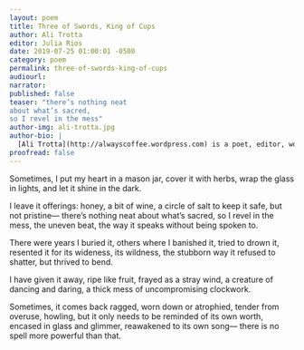 ```yaml
---
layout: poem
title: Three of Swords, King of Cups
author: Ali Trotta
editor: Julia Rios
date: 2019-07-25 01:00:01 -0500
category: poem
permalink: three-of-swords-king-of-cups
audiourl:
narrator:
published: false
teaser: "there’s nothing neat
about what’s sacred,
so I revel in the mess"
author-img: ali-trotta.jpg
author-bio: |
  [Ali Trotta](http://alwayscoffee.wordpress.com) is a poet, editor, word-nerd, and unapologetic coffee addict. Her poetry has previously appeared in _Uncanny Magazine_ and _Cicada_. She writes television show reviews for Blastoff Comics. These have included _Agent Carter_, _The Flash_, and _Supergirl_. Additionally, for Blastoff, she has written some personal essays. Ali’s always scribbling on napkins, looking for magic in the world, or singing along to songs at the grocery store. You’ll often find her cooking, baking, hugging an animal, cracking a joke, or pretending to be a mermaid. She’s on Twitter as [@alwayscoffee](https://www.twitter.com/alwayscoffee), and you can also read her blog at [alwayscoffee.wordpress.com](http://alwayscoffee.wordpress.com). One of her past _Uncanny Magazine_ poems was a Rhysling Award nominee.
proofread: false
---
```


Sometimes, I put my heart
in a mason jar, cover it with herbs,
wrap the glass in lights,
and let it shine
in the dark.

I leave it offerings:
honey, a bit of wine, a circle of salt
to keep it safe, but not pristine—
there’s nothing neat
about what’s sacred,
so I revel in the mess,
the uneven beat,
the way it speaks
without being spoken to.

There were years I buried it,
others where I banished it,
tried to drown it,
resented it for its wideness,
its wildness, the stubborn way
it refused to shatter, but thrived
to bend.

I have given it away, ripe
like fruit, frayed as a stray
wind, a creature of dancing
and daring, a thick mess
of uncompromising clockwork.

Sometimes, it comes back ragged,
worn down or atrophied,
tender from overuse,
howling, but it only needs
to be reminded of its own worth,
encased in glass
and glimmer, reawakened
to its own song—
there is no spell
more powerful than that.
